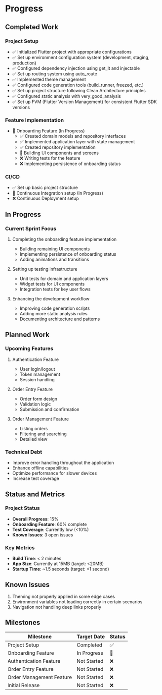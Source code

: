 # Progress

## Completed Work

### Project Setup
- ✅ Initialized Flutter project with appropriate configurations
- ✅ Set up environment configuration system (development, staging, production)
- ✅ Configured dependency injection using get_it and injectable
- ✅ Set up routing system using auto_route
- ✅ Implemented theme management
- ✅ Configured code generation tools (build_runner, freezed, etc.)
- ✅ Set up project structure following Clean Architecture principles
- ✅ Configured static analysis with very_good_analysis
- ✅ Set up FVM (Flutter Version Management) for consistent Flutter SDK versions

### Feature Implementation
- 🚧 Onboarding Feature (In Progress)
  - ✅ Created domain models and repository interfaces
  - ✅ Implemented application layer with state management
  - ✅ Created repository implementation
  - 🚧 Building UI components and screens
  - ❌ Writing tests for the feature
  - ❌ Implementing persistence of onboarding status

### CI/CD
- ✅ Set up basic project structure
- 🚧 Continuous Integration setup (In Progress)
- ❌ Continuous Deployment setup

## In Progress

### Current Sprint Focus
1. Completing the onboarding feature implementation
   - Building remaining UI components
   - Implementing persistence of onboarding status
   - Adding animations and transitions

2. Setting up testing infrastructure
   - Unit tests for domain and application layers
   - Widget tests for UI components
   - Integration tests for key user flows

3. Enhancing the development workflow
   - Improving code generation scripts
   - Adding more static analysis rules
   - Documenting architecture and patterns

## Planned Work

### Upcoming Features
1. Authentication Feature
   - User login/logout
   - Token management
   - Session handling

2. Order Entry Feature
   - Order form design
   - Validation logic
   - Submission and confirmation

3. Order Management Feature
   - Listing orders
   - Filtering and searching
   - Detailed view

### Technical Debt
- Improve error handling throughout the application
- Enhance offline capabilities
- Optimize performance for slower devices
- Increase test coverage

## Status and Metrics

### Project Status
- **Overall Progress**: 15%
- **Onboarding Feature**: 60% complete
- **Test Coverage**: Currently low (<10%)
- **Known Issues**: 3 open issues

### Key Metrics
- **Build Time**: < 2 minutes
- **App Size**: Currently at 15MB (target: <20MB)
- **Startup Time**: ~1.5 seconds (target: <1 second)

## Known Issues

1. Theming not properly applied in some edge cases
2. Environment variables not loading correctly in certain scenarios
3. Navigation not handling deep links properly

## Milestones

| Milestone | Target Date | Status |
|-----------|-------------|--------|
| Project Setup | Completed | ✅ |
| Onboarding Feature | In Progress | 🚧 |
| Authentication Feature | Not Started | ❌ |
| Order Entry Feature | Not Started | ❌ |
| Order Management Feature | Not Started | ❌ |
| Initial Release | Not Started | ❌ | 
